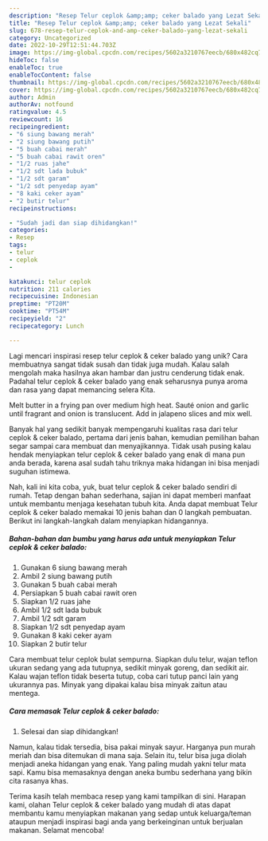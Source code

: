 ```yaml
---
description: "Resep Telur ceplok &amp;amp; ceker balado yang Lezat Sekali"
title: "Resep Telur ceplok &amp;amp; ceker balado yang Lezat Sekali"
slug: 678-resep-telur-ceplok-and-amp-ceker-balado-yang-lezat-sekali
category: Uncategorized
date: 2022-10-29T12:51:44.703Z
image: https://img-global.cpcdn.com/recipes/5602a3210767eecb/680x482cq70/telur-ceplok-ceker-balado-foto-resep-utama.jpg
hideToc: false
enableToc: true
enableTocContent: false
thumbnail: https://img-global.cpcdn.com/recipes/5602a3210767eecb/680x482cq70/telur-ceplok-ceker-balado-foto-resep-utama.jpg
cover: https://img-global.cpcdn.com/recipes/5602a3210767eecb/680x482cq70/telur-ceplok-ceker-balado-foto-resep-utama.jpg
author: Admin
authorAv: notfound
ratingvalue: 4.5
reviewcount: 16
recipeingredient:
- "6 siung bawang merah"
- "2 siung bawang putih"
- "5 buah cabai merah"
- "5 buah cabai rawit oren"
- "1/2 ruas jahe"
- "1/2 sdt lada bubuk"
- "1/2 sdt garam"
- "1/2 sdt penyedap ayam"
- "8 kaki ceker ayam"
- "2 butir telur"
recipeinstructions:

- "Sudah jadi dan siap dihidangkan!"
categories:
- Resep
tags:
- telur
- ceplok
- 

katakunci: telur ceplok  
nutrition: 211 calories
recipecuisine: Indonesian
preptime: "PT20M"
cooktime: "PT54M"
recipeyield: "2"
recipecategory: Lunch

---
```





Lagi mencari inspirasi resep telur ceplok &amp; ceker balado yang unik? Cara membuatnya sangat tidak susah dan tidak juga mudah. Kalau salah mengolah maka hasilnya akan hambar dan justru cenderung tidak enak. Padahal telur ceplok &amp; ceker balado yang enak seharusnya punya aroma dan rasa yang dapat memancing selera Kita.





Melt butter in a frying pan over medium high heat. Sauté onion and garlic until fragrant and onion is translucent. Add in jalapeno slices and mix well.

Banyak hal yang sedikit banyak mempengaruhi kualitas rasa dari telur ceplok &amp; ceker balado, pertama dari jenis bahan, kemudian pemilihan bahan segar sampai cara membuat dan menyajikannya. Tidak usah pusing kalau hendak menyiapkan telur ceplok &amp; ceker balado yang enak di mana pun anda berada, karena asal sudah tahu triknya maka hidangan ini bisa menjadi suguhan istimewa.






Nah, kali ini kita coba, yuk, buat telur ceplok &amp; ceker balado sendiri di rumah. Tetap dengan bahan sederhana, sajian ini dapat memberi manfaat untuk membantu menjaga kesehatan tubuh kita. Anda dapat membuat Telur ceplok &amp; ceker balado memakai 10 jenis bahan dan 0 langkah pembuatan. Berikut ini langkah-langkah dalam menyiapkan hidangannya.

<!--inarticleads1-->

##### Bahan-bahan dan bumbu yang harus ada untuk menyiapkan Telur ceplok &amp; ceker balado:

1. Gunakan 6 siung bawang merah
1. Ambil 2 siung bawang putih
1. Gunakan 5 buah cabai merah
1. Persiapkan 5 buah cabai rawit oren
1. Siapkan 1/2 ruas jahe
1. Ambil 1/2 sdt lada bubuk
1. Ambil 1/2 sdt garam
1. Siapkan 1/2 sdt penyedap ayam
1. Gunakan 8 kaki ceker ayam
1. Siapkan 2 butir telur


Cara membuat telur ceplok bulat sempurna. Siapkan dulu telur, wajan teflon ukuran sedang yang ada tutupnya, sedikit minyak goreng, dan sedikit air. Kalau wajan teflon tidak beserta tutup, coba cari tutup panci lain yang ukurannya pas. Minyak yang dipakai kalau bisa minyak zaitun atau mentega. 

<!--inarticleads2-->

##### Cara memasak Telur ceplok &amp; ceker balado:


1. Selesai dan siap dihidangkan!

Namun, kalau tidak tersedia, bisa pakai minyak sayur. Harganya pun murah meriah dan bisa ditemukan di mana saja. Selain itu, telur bisa juga diolah menjadi aneka hidangan yang enak. Yang paling mudah yakni telur mata sapi. Kamu bisa memasaknya dengan aneka bumbu sederhana yang bikin cita rasanya khas. 

Terima kasih telah membaca resep yang kami tampilkan di sini. Harapan kami, olahan Telur ceplok &amp; ceker balado yang mudah di atas dapat membantu kamu menyiapkan makanan yang sedap untuk keluarga/teman ataupun menjadi inspirasi bagi anda yang berkeinginan untuk berjualan makanan. Selamat mencoba!
